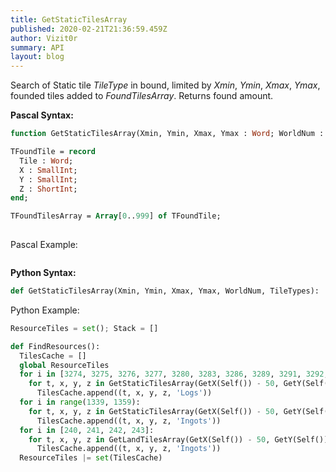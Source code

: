 ```yaml
---
title: GetStaticTilesArray
published: 2020-02-21T21:36:59.459Z
author: Vizit0r
summary: API
layout: blog
---
```


 

Search of Static tile *TileType* in bound, limited by *Xmin*, *Ymin*, *Xmax*, *Ymax*, founded tiles added to *FoundTilesArray*. Returns found amount.

**Pascal Syntax:**

```pascal
function GetStaticTilesArray(Xmin, Ymin, Xmax, Ymax : Word; WorldNum : byte; TileType : Word; var FoundTilesArray : TFoundTilesArray) : Word;

TFoundTile = record
  Tile : Word;
  X : SmallInt;
  Y : SmallInt;
  Z : ShortInt;
end;

TFoundTilesArray = Array[0..999] of TFoundTile;
	
```
Pascal Example:
```pascal

```


**Python Syntax:**
```python
def GetStaticTilesArray(Xmin, Ymin, Xmax, Ymax, WorldNum, TileTypes):  --> list
```

Python Example:
```python
ResourceTiles = set(); Stack = []

def FindResources():
  TilesCache = []
  global ResourceTiles
  for i in [3274, 3275, 3276, 3277, 3280, 3283, 3286, 3289, 3291, 3292, 3294, 3295, 3296, 3299, 3302, 3394, 3395, 3417, 3440, 3461, 4792, 4793, 4794, 4795]:
    for t, x, y, z in GetStaticTilesArray(GetX(Self()) - 50, GetY(Self()) - 50, GetX(Self()) + 50, GetY(Self()) + 50, WorldNum(), i):
      TilesCache.append((t, x, y, z, 'Logs'))
  for i in range(1339, 1359):
    for t, x, y, z in GetStaticTilesArray(GetX(Self()) - 50, GetY(Self()) - 50, GetX(Self()) + 50, GetY(Self()) + 50, WorldNum(), i):
      TilesCache.append((t, x, y, z, 'Ingots'))
  for i in [240, 241, 242, 243]:
    for t, x, y, z in GetLandTilesArray(GetX(Self()) - 50, GetY(Self()) - 50, GetX(Self()) + 50, GetY(Self()) + 50, WorldNum(), i):
      TilesCache.append((t, x, y, z, 'Ingots'))
  ResourceTiles |= set(TilesCache)
```
